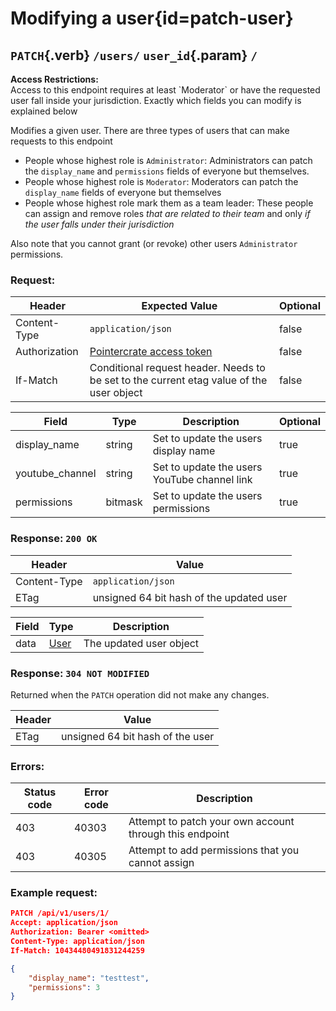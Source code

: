 <div class='panel fade js-scroll-anim' data-anim='fade'>

# Modifying a user{id=patch-user}

## `PATCH`{.verb} `/users/` `user_id`{.param} `/`

<div class='info-yellow'>
<b>Access Restrictions:</b><br>
Access to this endpoint requires at least `Moderator` or have the requested user fall inside your jurisdiction. Exactly which fields you can modify is explained below
</div>

Modifies a given user. There are three types of users that can make requests to this endpoint

+ People whose highest role is `Administrator`: Administrators can patch the `display_name` and `permissions` fields of everyone but themselves.
+ People whose highest role is `Moderator`: Moderators can patch the `display_name` fields of everyone but themselves
+ People whose highest role mark them as a team leader: These people can assign and remove roles _that are related to their team_ and only _if the user falls under their jurisdiction_

Also note that you cannot grant (or revoke) other users `Administrator` permissions.

### Request:

| Header        | Expected Value                                                                           | Optional |
| ------------- | ---------------------------------------------------------------------------------------- | -------- |
| Content-Type  | `application/json`                                                           | false    |
| Authorization | [Pointercrate access token](/documentation/#access-tokens)                               | false    |
| If-Match      | Conditional request header. Needs to be set to the current etag value of the user object | false    |

| Field           | Type    | Description                          | Optional |
| --------------- | ------- | ------------------------------------ | -------- |
| display_name    | string  | Set to update the users display name | true     |
| youtube_channel | string  | Set to update the users YouTube channel link | true     |
| permissions     | bitmask | Set to update the users permissions  | true     |

### Response: `200 OK`

| Header       | Value                                    |
| ------------ | ---------------------------------------- |
| Content-Type | `application/json`                       |
| ETag         | unsigned 64 bit hash of the updated user |

| Field | Type                                 | Description             |
| ----- | ------------------------------------ | ----------------------- |
| data  | [User](/documentation/objects/#user) | The updated user object |

### Response: `304 NOT MODIFIED`

Returned when the `PATCH` operation did not make any changes.

| Header | Value                            |
| ------ | -------------------------------- |
| ETag   | unsigned 64 bit hash of the user |

### Errors:

| Status code | Error code | Description                                             |
| ----------- | ---------- | ------------------------------------------------------- |
| 403         | 40303      | Attempt to patch your own account through this endpoint |
| 403         | 40305      | Attempt to add permissions that you cannot assign       |

### Example request:

```json
PATCH /api/v1/users/1/
Accept: application/json
Authorization: Bearer <omitted>
Content-Type: application/json
If-Match: 10434480491831244259

{
    "display_name": "testtest",
    "permissions": 3
}
```

</div>
